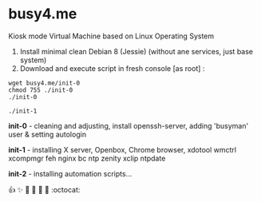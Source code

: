 # busy4.me
Kiosk mode Virtual Machine based on Linux Operating System

1. Install minimal clean Debian 8 (Jessie) (without ane services, just base system)
2. Download and execute script in fresh console [as root] :

```
wget busy4.me/init-0
chmod 755 ./init-0
./init-0

./init-1

```

**init-0** - cleaning and adjusting, install openssh-server, adding 'busyman' user & setting autologin

**init-1** - installing X server, Openbox, Chrome browser, xdotool wmctrl xcompmgr feh nginx bc ntp zenity xclip ntpdate

**init-2** - installing automation scripts...

 
:+1: :sparkles: :camel: :tada: :rocket: :metal: :octocat: 
